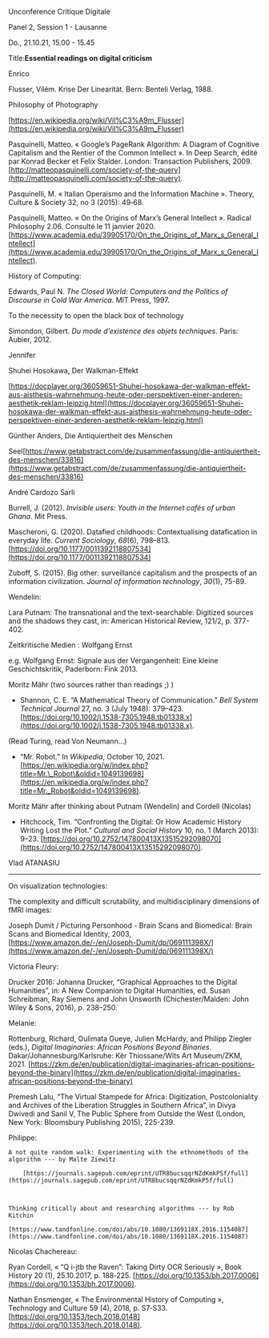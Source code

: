 Unconference Critique Digitale

Panel 2, Session 1 - Lausanne

Do., 21.10.21, 15.00 - 15.45

Title:**Essential readings on digital criticism**

Enrico

Flusser, Vilém. Krise Der Linearität. Bern: Benteli Verlag, 1988.

Philosophy of Photography

[https://en.wikipedia.org/wiki/Vil%C3%A9m_Flusser](https://en.wikipedia.org/wiki/Vil%C3%A9m_Flusser)

Pasquinelli, Matteo. « Google’s PageRank Algorithm: A Diagram of Cognitive Capitalism and the Rentier of the Common Intellect ». In Deep Search, édité par Konrad Becker et Felix Stalder. London: Transaction Publishers, 2009. [http://matteopasquinelli.com/society-of-the-query](http://matteopasquinelli.com/society-of-the-query).

Pasquinelli, M. « Italian Operaismo and the Information Machine ». Theory, Culture \& Society 32, no 3 (2015): 49‑68.

Pasquinelli, Matteo. « On the Origins of Marx’s General Intellect ». Radical Philosophy 2.06. Consulté le 11 janvier 2020. [https://www.academia.edu/39905170/On_the_Origins_of_Marx_s_General_Intellect](https://www.academia.edu/39905170/On_the_Origins_of_Marx_s_General_Intellect).

History of Computing:

Edwards, Paul N. _The Closed World: Computers and the Politics of Discourse in Cold War America_. MIT Press, 1997.

To the necessity to open the black box of technology

Simondon, Gilbert. _Du mode d’existence des objets techniques_. Paris: Aubier, 2012.

Jennifer

Shuhei Hosokawa, Der Walkman-Effekt

[https://docplayer.org/36059651-Shuhei-hosokawa-der-walkman-effekt-aus-aisthesis-wahrnehmung-heute-oder-perspektiven-einer-anderen-aesthetik-reklam-leipzig.html](https://docplayer.org/36059651-Shuhei-hosokawa-der-walkman-effekt-aus-aisthesis-wahrnehmung-heute-oder-perspektiven-einer-anderen-aesthetik-reklam-leipzig.html)

Günther Anders, Die Antiquiertheit des Menschen

Seel[https://www.getabstract.com/de/zusammenfassung/die-antiquiertheit-des-menschen/33816](https://www.getabstract.com/de/zusammenfassung/die-antiquiertheit-des-menschen/33816)

André Cardozo Sarli

Burrell, J. (2012). _Invisible users: Youth in the Internet cafés of urban Ghana_. Mit Press.

Mascheroni, G. (2020). Datafied childhoods: Contextualising datafication in everyday life. _Current Sociology_, _68_(6), 798–813. [https://doi.org/10.1177/0011392118807534](https://doi.org/10.1177/0011392118807534)

Zuboff, S. (2015). Big other: surveillance capitalism and the prospects of an information civilization. _Journal of information technology_, _30_(1), 75-89.

Wendelin:

Lara Putnam: The transnational and the text-searchable: Digitized sources and the shadows they cast, in: American Historical Review, 121/2, p. 377-402.

Zeitkritische Medien : Wolfgang Ernst

e.g. Wolfgang Ernst: Signale aus der Vergangenheit: Eine kleine Geschichtskritik, Paderborn: Fink 2013.

Moritz Mähr (two sources rather than readings ;) )

- Shannon, C. E. “A Mathematical Theory of Communication.” _Bell System Technical Journal_ 27, no. 3 (July 1948): 379–423. [https://doi.org/10.1002/j.1538-7305.1948.tb01338.x](https://doi.org/10.1002/j.1538-7305.1948.tb01338.x).

(Read Turing, read Von Neumann...)

- “Mr. Robot.” In _Wikipedia_, October 10, 2021. [https://en.wikipedia.org/w/index.php?title=Mr.\_Robot\&oldid=1049139698](https://en.wikipedia.org/w/index.php?title=Mr._Robot&oldid=1049139698).

Moritz Mähr after thinking about Putnam (Wendelin) and Cordell (Nicolas)

- Hitchcock, Tim. “Confronting the Digital: Or How Academic History Writing Lost the Plot.” _Cultural and Social History_ 10, no. 1 (March 2013): 9–23. [https://doi.org/10.2752/147800413X13515292098070](https://doi.org/10.2752/147800413X13515292098070).

Vlad ATANASIU

---

On visualization technologies:

The complexity and difficult scrutability, and multidisciplinary dimensions of fMRI images:

Joseph Dumit / Picturing Personhood - Brain Scans and Biomedical: Brain Scans and Biomedical Identity, 2003, [https://www.amazon.de/-/en/Joseph-Dumit/dp/069111398X/](https://www.amazon.de/-/en/Joseph-Dumit/dp/069111398X/)

Victoria Fleury:

Drucker 2016: Johanna Drucker, “Graphical Approaches to the Digital Humanities”, in: A New Companion to Digital Humanities, ed. Susan Schreibman, Ray Siemens and John Unsworth (Chichester/Malden: John Wiley \& Sons, 2016), p. 238–250.

Melanie:

Rottenburg, Richard, Oulimata Gueye, Julien McHardy, and Philipp Ziegler (eds.), _Digital Imaginaries: African Positions Beyond Binaries_. Dakar/Johannesburg/Karlsruhe: Kër Thiossane/Wits Art Museum/ZKM, 2021. [https://zkm.de/en/publication/digital-imaginaries-african-positions-beyond-the-binary](https://zkm.de/en/publication/digital-imaginaries-african-positions-beyond-the-binary)

Premesh Lalu, “The Virtual Stampede for Africa: Digitization, Postcoloniality and Archives of the Liberation Struggles in Southern Africa”, in Divya Dwivedi and Sanil V, The Public Sphere from Outside the West (London, New York: Bloomsbury Publishing 2015), 225-239.

Philippe:

    A not quite random walk: Experimenting with the ethnomethods of the algorithm --- by Malte Ziewitz

        [https://journals.sagepub.com/eprint/UTR8bucsqqrNZdKmkP5f/full](https://journals.sagepub.com/eprint/UTR8bucsqqrNZdKmkP5f/full)



    Thinking critically about and researching algorithms --- by Rob Kitchin

    [https://www.tandfonline.com/doi/abs/10.1080/1369118X.2016.1154087](https://www.tandfonline.com/doi/abs/10.1080/1369118X.2016.1154087)

Nicolas Chachereau:

Ryan Cordell, « “Q i-jtb the Raven”: Taking Dirty OCR Seriously », Book History 20 (1), 25.10.2017, p. 188‑225. [https://doi.org/10.1353/bh.2017.0006](https://doi.org/10.1353/bh.2017.0006).

Nathan Ensmenger, « The Environmental History of Computing », Technology and Culture 59 (4), 2018, p. S7‑S33. [https://doi.org/10.1353/tech.2018.0148](https://doi.org/10.1353/tech.2018.0148).
